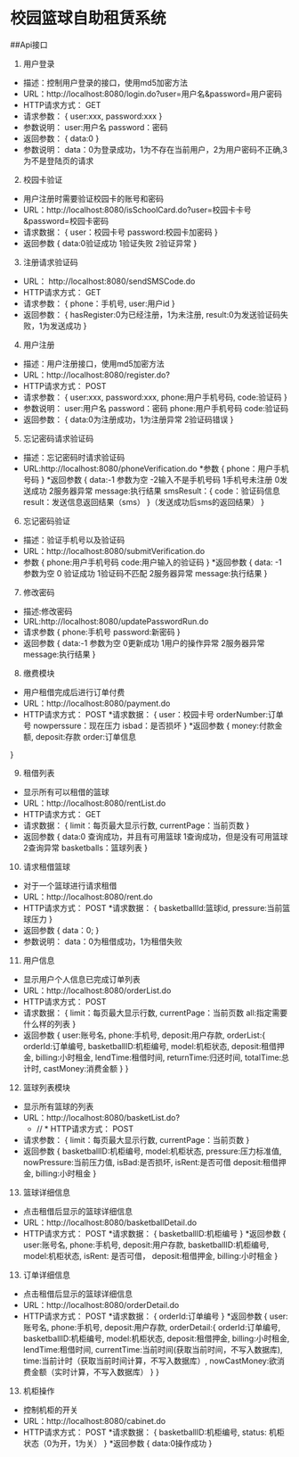 # 校园篮球自助租赁系统

##Api接口

1. 用户登录
* 描述：控制用户登录的接口，使用md5加密方法
* URL：http://localhost:8080/login.do?user=用户名&password=用户密码
* HTTP请求方式： GET
* 请求参数：
    {
        user:xxx,
        password:xxx
    }
* 参数说明：
    user:用户名
    password：密码
* 返回参数：
{
    data:0
}   
* 参数说明：
    data：0为登录成功，1为不存在当前用户，2为用户密码不正确,3为不是登陆页的请求


2. 校园卡验证
* 用户注册时需要验证校园卡的账号和密码
* URL：http://localhost:8080/isSchoolCard.do?user=校园卡卡号&password=校园卡密码
* 请求数据：
{
   user：校园卡号
   password:校园卡加密码
}
* 返回参数
{
   data:0验证成功 1验证失败 2验证异常
}

3. 注册请求验证码
* URL： http://localhost:8080/sendSMSCode.do
* HTTP请求方式： GET
* 请求参数：
    {
        phone：手机号,
        user:用户id
    }
* 返回参数：
{
    hasRegister:0为已经注册，1为未注册,
    result:0为发送验证码失败，1为发送成功
}

    
4. 用户注册
* 描述：用户注册接口，使用md5加密方法
* URL：http://localhost:8080/register.do?
* HTTP请求方式： POST
* 请求参数：
    {
        user:xxx,
        password:xxx,
        phone:用户手机号码,
        code:验证码
    }
* 参数说明：
    user:用户名
    password：密码
    phone:用户手机号码
    code:验证码
* 返回参数：
{
    data:0为注册成功，1为注册异常 2验证码错误
}
    
5. 忘记密码请求验证码
* 描述：忘记密码时请求验证码
* URL:http://localhost:8080/phoneVerification.do
*参数
{
   phone：用户手机号码
}
*返回参数
{
   data:-1 参数为空 -2输入不是手机号码 1手机号未注册 0发送成功 2服务器异常
   message:执行结果
   smsResult：{
      code：验证码信息
      result：发送信息返回结果（sms）
   }（发送成功后sms的返回结果）
}

6. 忘记密码验证
* 描述：验证手机号以及验证码
* URL：http://localhost:8080/submitVerification.do
* 参数
{
   phone:用户手机号码
   code:用户输入的验证码
}
*返回参数
{
   data: -1 参数为空 0 验证成功 1验证码不匹配  2服务器异常
   message:执行结果
} 

7. 修改密码
* 描述:修改密码
* URL:http://localhost:8080/updatePasswordRun.do
* 请求参数
{
   phone:手机号
   password:新密码
}
* 返回参数
{
  data:-1 参数为空 0更新成功 1用户的操作异常 2服务器异常
  message:执行结果
}
    
8. 缴费模块
* 用户租借完成后进行订单付费
* URL：http://localhost:8080/payment.do
* HTTP请求方式： POST
*请求数据：
{
   user：校园卡号
   orderNumber:订单号
   nowperssure：现在压力
   isbad：是否损坏
}
*返回参数
{
   money:付款金额,
   deposit:存款
   order:订单信息
   
}

9. 租借列表
* 显示所有可以租借的篮球
* URL：http://localhost:8080/rentList.do
* HTTP请求方式： GET
* 请求数据：
{
   limit：每页最大显示行数,
   currentPage：当前页数
}
* 返回参数
{
   data:0 查询成功，并且有可用篮球  1查询成功，但是没有可用篮球 2查询异常
   basketballs：篮球列表
} 

10. 请求租借篮球
* 对于一个篮球进行请求租借
* URL：http://localhost:8080/rent.do
* HTTP请求方式： POST
*请求数据：
{
    basketballId:篮球id,
    pressure:当前篮球压力
}
* 返回参数
{
   data：0;
}
* 参数说明：
    data：0为租借成功，1为租借失败
    
11. 用户信息
* 显示用户个人信息已完成订单列表
* URL：http://localhost:8080/orderList.do
* HTTP请求方式： POST
* 请求数据：
{
    limit：每页最大显示行数,
    currentPage：当前页数
    all:指定需要什么样的列表
}
* 返回参数
{
    user:账号名,
    phone:手机号,
    deposit:用户存款,
    orderList:{
    orderId:订单编号,
    basketballID:机柜编号, 
    model:机柜状态,
    deposit:租借押金,
    billing:小时租金,
    lendTime:租借时间,
    returnTime:归还时间,
    totalTime:总计时,
    castMoney:消费金额
    }
}

12. 篮球列表模块
* 显示所有篮球的列表
* URL：http://localhost:8080/basketList.do?
    * // * HTTP请求方式： POST
* 请求参数：
{
    limit：每页最大显示行数,
    currentPage：当前页数
}
* 返回参数
{
    basketballID:机柜编号,
    model:机柜状态,
    pressure:压力标准值,
    nowPressure:当前压力值,
    isBad:是否损坏,
    isRent:是否可借
    deposit:租借押金,
    billing:小时租金
}

13. 篮球详细信息
* 点击租借后显示的篮球详细信息
* URL：http://localhost:8080/basketballDetail.do
* HTTP请求方式： POST
*请求数据：
{
    basketballID:机柜编号
}
*返回参数
{
    user:账号名,
    phone:手机号,
    deposit:用户存款,
    basketballID:机柜编号, 
    model:机柜状态,
    isRent: 是否可借，
    deposit:租借押金,
    billing:小时租金
}

13. 订单详细信息
* 点击租借后显示的篮球详细信息
* URL：http://localhost:8080/orderDetail.do
* HTTP请求方式： POST
*请求数据：
{
    orderId:订单编号
}
*返回参数
{
    user:账号名,
    phone:手机号,
    deposit:用户存款,
    orderDetail:{
    orderId:订单编号,
    basketballID:机柜编号, 
    model:机柜状态,
    deposit:租借押金,
    billing:小时租金,
    lendTime:租借时间,
    currentTime:当前时间(获取当前时间，不写入数据库),
    time:当前计时（获取当前时间计算，不写入数据库）,
    nowCastMoney:欲消费金额（实时计算，不写入数据库）
    }
}

13. 机柜操作
* 控制机柜的开关
* URL：http://localhost:8080/cabinet.do
* HTTP请求方式： POST
*请求数据：
{
    basketballID:机柜编号,
    status: 机柜状态（0为开，1为关）
}
*返回参数
{
    data:0操作成功
}
